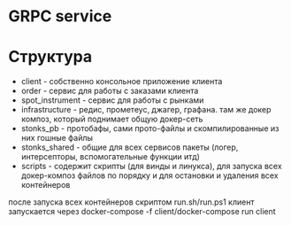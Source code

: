 # GRPC service

# Структура
- client - собственно консольное приложение клиента
- order - сервис для работы с заказами клиента
- spot_instrument - сервис для работы с рынками
- infrastructure - редис, прометеус, джагер, графана. там же докер композ, который поднимает общую докер-сеть
- stonks_pb - протобафы, сами прото-файлы и скомпилированные из них гошные файлы
- stonks_shared - общие для всех сервисов пакеты (логер, интерсепторы, вспомогательные функции итд)
- scripts - содержит скрипты (для винды и линукса), для запуска всех докер-композ файлов по порядку и для остановки и удаления всех контейнеров

после запуска всех контейнеров скриптом run.sh/run.ps1 клиент запускается через docker-compose -f client/docker-compose run client